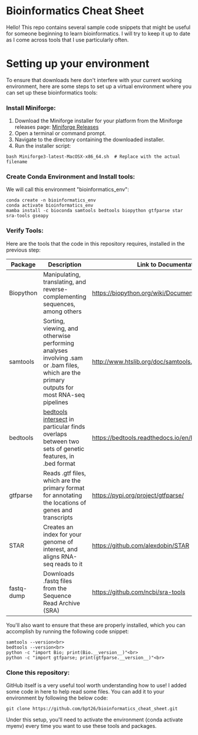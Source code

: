 # Bioinformatics Cheat Sheet

Hello! This repo contains several sample code snippets that might be useful for someone beginning to learn bioinformatics. I will try to keep it up to date as I come across tools that I use particularly often.

# Setting up your environment

To ensure that downloads here don't interfere with your current working environment, here are some steps to set up a virtual environment where you can set up these bioinformatics tools:

### Install Miniforge:  

1. Download the Miniforge installer for your platform from the Miniforge releases page: [Miniforge Releases](https://github.com/conda-forge/miniforge/releases)
2. Open a terminal or command prompt.
3. Navigate to the directory containing the downloaded installer.
4. Run the installer script:
   
```
bash Miniforge3-latest-MacOSX-x86_64.sh  # Replace with the actual filename
```

### Create Conda Environment and Install tools:  

We will call this environment "bioinformatics_env":
```
conda create -n bioinformatics_env 
conda activate bioinformatics_env
mamba install -c bioconda samtools bedtools biopython gtfparse star sra-tools gseapy
```

### Verify Tools:

Here are the tools that the code in this repository requires, installed in the previous step:

| Package | Description | Link to Documentation |
| -------- | -------- | -------- |
| Biopython | Manipulating, translating, and reverse-complementing sequences, among others | https://biopython.org/wiki/Documentation |
| samtools | Sorting, viewing, and otherwise performing analyses involving .sam or .bam files, which are the primary outputs for most RNA-seq pipelines | http://www.htslib.org/doc/samtools.html#DESCRIPTION |
| bedtools | [bedtools intersect](https://bedtools.readthedocs.io/en/latest/content/tools/intersect.html#u-unique-reporting-the-mere-presence-of-any-overlapping-features) in particular finds overlaps between two sets of genetic features, in .bed format | https://bedtools.readthedocs.io/en/latest/# |
| gtfparse | Reads .gtf files, which are the primary format for annotating the locations of genes and transcripts | https://pypi.org/project/gtfparse/ |
| STAR | Creates an index for your genome of interest, and aligns RNA-seq reads to it | https://github.com/alexdobin/STAR |
| fastq-dump | Downloads .fastq files from the Sequence Read Archive (SRA) | https://github.com/ncbi/sra-tools |

You'll also want to ensure that these are properly installed, which you can accomplish by running the following code snippet:

```
samtools --version<br>
bedtools --version<br>
python -c "import Bio; print(Bio.__version__)"<br>
python -c "import gtfparse; print(gtfparse.__version__)"<br>
```

### Clone this repository:

GitHub itself is a very useful tool worth understanding how to use! I added some code in here to help read some files. You can add it to your environment by following the below code:  

```
git clone https://github.com/bpt26/bioinformatics_cheat_sheet.git
```

Under this setup, you'll need to activate the environment (conda activate myenv) every time you want to use these tools and packages.
